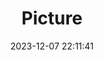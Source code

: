 ---
weight: 1
images:
- /images/edited/74.jpeg
title: Picture
date: 2023-12-07 22:11:41
tags:
- luminar
- work
---